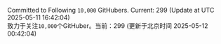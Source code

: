 Committed to Following `10,000` GitHubers. Current: <!-- FOLLOWING_COUNT -->299<!-- FOLLOWING_COUNT --> (Update at UTC <!-- LAST_UPDATED -->2025-05-11 16:42:04<!-- LAST_UPDATED -->)<br>
致力于关注`10,000`个GitHuber。当前：<!-- FOLLOWING_COUNT -->299<!-- FOLLOWING_COUNT --> (更新于北京时间 <!-- LAST_UPDATED_CST -->2025-05-12 00:42:04<!-- LAST_UPDATED_CST -->)
